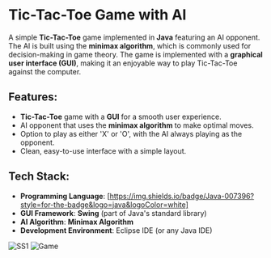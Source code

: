 # Tic-Tac-Toe Game with AI

A simple **Tic-Tac-Toe** game implemented in **Java** featuring an AI opponent. The AI is built using the **minimax algorithm**, which is commonly used for decision-making in game theory. The game is implemented with a **graphical user interface (GUI)**, making it an enjoyable way to play Tic-Tac-Toe against the computer.

## Features:
- **Tic-Tac-Toe** game with a **GUI** for a smooth user experience.
- AI opponent that uses the **minimax algorithm** to make optimal moves.
- Option to play as either 'X' or 'O', with the AI always playing as the opponent.
- Clean, easy-to-use interface with a simple layout.

## Tech Stack:
- **Programming Language**: [https://img.shields.io/badge/Java-007396?style=for-the-badge&logo=java&logoColor=white]
- **GUI Framework**: **Swing** (part of Java's standard library)
- **AI Algorithm**: **Minimax Algorithm**
- **Development Environment**: Eclipse IDE (or any Java IDE)

![SS1](https://github.com/user-attachments/assets/267c1f2d-0706-4a12-8237-adc4c901651d)
![Game](https://github.com/user-attachments/assets/b052a050-7d08-488b-a0fe-99779f3cb0a7)
